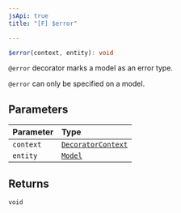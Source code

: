```yaml
---
jsApi: true
title: "[F] $error"

---
```

```ts
$error(context, entity): void
```

`@error` decorator marks a model as an error type.

`@error` can only be specified on a model.

## Parameters

| Parameter | Type |
| :------ | :------ |
| `context` | [`DecoratorContext`](../interfaces/DecoratorContext.md) |
| `entity` | [`Model`](../interfaces/Model.md) |

## Returns

`void`
